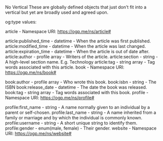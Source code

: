 No Vertical
These are globally defined objects that just don't fit into a vertical but yet are broadly used and agreed upon.

og:type values:

article - Namespace URI: https://ogp.me/ns/article#

article:published_time - datetime - When the article was first published.
article:modified_time - datetime - When the article was last changed.
article:expiration_time - datetime - When the article is out of date after.
article:author - profile array - Writers of the article.
article:section - string - A high-level section name. E.g. Technology
article:tag - string array - Tag words associated with this article.
book - Namespace URI: https://ogp.me/ns/book#

book:author - profile array - Who wrote this book.
book:isbn - string - The ISBN
book:release_date - datetime - The date the book was released.
book:tag - string array - Tag words associated with this book.
profile - Namespace URI: https://ogp.me/ns/profile#

profile:first_name - string - A name normally given to an individual by a parent or self-chosen.
profile:last_name - string - A name inherited from a family or marriage and by which the individual is commonly known.
profile:username - string - A short unique string to identify them.
profile:gender - enum(male, female) - Their gender.
website - Namespace URI: https://ogp.me/ns/website#